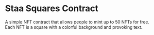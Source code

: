 # Staa Squares Contract

A simple NFT contract that allows people to mint up to 50 NFTs for free. Each NFT is a square with a colorful background and provoking text.
